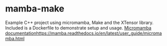 # mamba-make
Example C++ project using micromamba, Make and the XTensor library.
Included is a Dockerfile to demonstrate setup and usage.
[Micromamba documentation](https://mamba.readthedocs.io/en/latest/user_guide/micromamba.html)https://mamba.readthedocs.io/en/latest/user_guide/micromamba.html 
